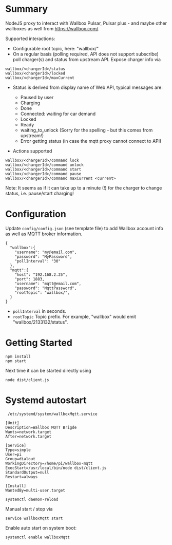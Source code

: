 # Summary

NodeJS proxy to interact with Wallbox Pulsar, Pulsar plus - and maybe other wallboxes as well from https://wallbox.com/.

Supported interactions:
- Configurable root topic, here: "wallbox/"
- On a regular basis (polling required, API does not support subscribe) poll charger(s) and status from upstream API. 
Expose charger info via
```
wallbox/<chargerId>/status
wallbox/<chargerId>/locked
wallbox/<chargerId>/maxCurrent
``` 
- Status is derived from display name of Web API, typical messages are:

  * Paused by user
  * Charging
  * Done
  * Connected: waiting for car demand
  * Locked
  * Ready
  * waiting_to_unlock (Sorry for the spelling - but this comes from upstream!)
  * Error getting status (in case the mqtt proxy cannot connect to API)

- Actions supported
```
wallbox/<chargerId>/command lock
wallbox/<chargerId>/command unlock
wallbox/<chargerId>/command start
wallbox/<chargerId>/command pause
wallbox/<chargerId>/command maxCurrent <current>
```
Note: It seems as if it can take up to a minute (!) for the charger to change status, i.e. pause/start charging!

# Configuration
Update `config/config.json` (see template file) to add Wallbox account info as well as MQTT broker information.


```
{
  "wallbox":{
    "username": "my@email.com",
    "password": "MyPassword",
    "pollInterval": "30"
  },
  "mqtt":{
    "host": "192.168.2.25",
    "port": 1883,
    "username": "mqtt@email.com",
    "password": "MqttPassword",
    "rootTopic": "wallbox/",
  }
}

```

- `pollInterval` in seconds. 
- `rootTopic` Topic prefix. For example, "wallbox" would emit "wallbox/2133132/status".

# Getting Started
```
npm install
npm start
```

Next time it can be started directly using
```
node dist/client.js
```

# Systemd autostart

` /etc/systemd/system/wallboxMqtt.service`
```
[Unit]
Description=Wallbox MQTT Brigde
Wants=network.target
After=network.target

[Service]
Type=simple
User=pi
Group=dialout
WorkingDirectory=/home/pi/wallbox-mqtt
ExecStart=/usr/local/bin/node dist/client.js
StandardOutput=null
Restart=always

[Install]
WantedBy=multi-user.target

```

`systemctl daemon-reload`

Manual start / stop via

`service wallboxMqtt start`

Enable auto start on system boot:

`systemctl enable wallboxMqtt`
